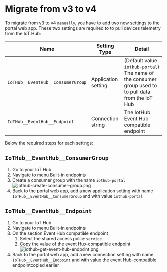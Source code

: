 # Migrate from v3 to v4

To migrate from v3 to v4 `manually`, you have to add two new settings to the portal web app. These two settings are required to to pull devices telemetry from the IoT Hub:

| Name | Setting Type | Detail |
|---|---|---|
| `IoTHub__EventHub__ConsumerGroup` | Application setting | (Default value `iothub-portal`) The name of the consumer group used to to pull data from the IoT Hub |
| `IoTHub__EventHub__Endpoint` | Connection string  | The IotHub Event Hub compatible endpoint |

Below the required steps for each settings:

## `IoTHub__EventHub__ConsumerGroup`

1. Go to your IoT Hub
2. Navigate to menu Built-in endpoints
3. Create a consumer group with the name `iothub-portal`
    ![iothub-create-consumer-group.png](/images/iothub-create-consumer-group.png)
4. Back to the portal web app, add a new application setting with name `IoTHub__EventHub__ConsumerGroup` and with value `iothub-portal`

## `IoTHub__EventHub__Endpoint`

1. Go to your IoT Hub
2. Navigate to menu Built-in endpoints
3. On the section Event Hub compatible endpoint
      1. Select the shared access policy `service`
      2. Copy the value of the event Hub-compatible endpoint
      ![iothub-get-event-hub-endpoint.png](/images/iothub-get-event-hub-endpoint.png)
4. Back to the portal web app, add a new connection setting with name `IoTHub__EventHub__Endpoint` and with value the event Hub-compatible endpointcopied earlier
